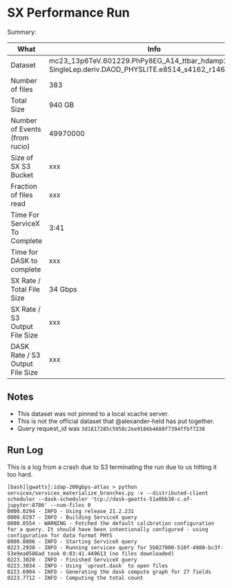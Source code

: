 # SX Performance Run

Summary:

| What | Info |
|-----------------|-----|
| Dataset | mc23_13p6TeV.601229.PhPy8EG_A14_ttbar_hdamp258p75_-SingleLep.deriv.DAOD_PHYSLITE.e8514_s4162_r14622_p6026 |
| Number of files | 383 |
| Total Size | 940 GB |
| Number of Events (from rucio) | 49970000 |
| Size of SX S3 Bucket | xxx |
| Fraction of files read | xxx |
| Time For ServiceX To Complete | 3:41 |
| Time for DASK to complete | xxx |
| SX Rate / Total File Size | 34 Gbps |
| SX Rate / S3 Output File Size | xxx |
| DASK Rate / S3 Output File Size | xxx |

## Notes

* This dataset was not pinned to a local xcache server.
* This is not the official dataset that @alexander-held has put together.
* Query request_id was `3d1817285c5958c2ee9186b4680f7394ffbf7238`

## Run Log

This is a log from a crash due to S3 terminating the run due to us hitting it too hard.

```text
[bash][gwatts]:idap-200gbps-atlas > python servicex/servicex_materialize_branches.py -v --distributed-client scheduler --dask-scheduler 'tcp://dask-gwatts-51a0bb30-c.af-jupyter:8786' --num-files 0
0000.0294 - INFO - Using release 21.2.231
0000.0297 - INFO - Building ServiceX query
0000.0554 - WARNING - Fetched the default calibration configuration for a query. It should have been intentionally configured - using configuration for data format PHYS
0000.0806 - INFO - Starting ServiceX query
0223.2938 - INFO - Running servicex query for 5b027000-510f-4980-bc3f-53e9ea0586ad took 0:03:41.449613 (no files downloaded)                                                                                                                                              
0223.3020 - INFO - Finished ServiceX query
0223.3034 - INFO - Using `uproot.dask` to open files
0223.6904 - INFO - Generating the dask compute graph for 27 fields
0223.7712 - INFO - Computing the total count
```
